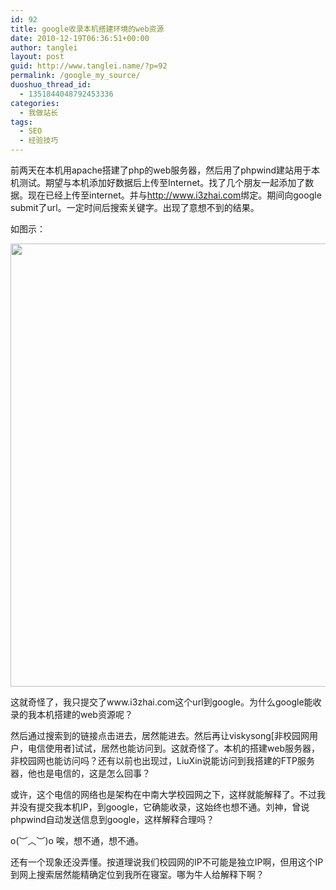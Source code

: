 ```yaml
---
id: 92
title: google收录本机搭建环境的web资源
date: 2010-12-19T06:36:51+00:00
author: tanglei
layout: post
guid: http://www.tanglei.name/?p=92
permalink: /google_my_source/
duoshuo_thread_id:
  - 1351844048792453336
categories:
  - 我做站长
tags:
  - SEO
  - 经验技巧
---
```

前两天在本机用apache搭建了php的web服务器，然后用了phpwind建站用于本机测试。期望与本机添加好数据后上传至Internet。找了几个朋友一起添加了数据。现在已经上传至internet。并与<http://www.i3zhai.com>绑定。期间向google submit了url。一定时间后搜索关键字。出现了意想不到的结果。

如图示：

[<img class="alignleft size-full wp-image-91" title="爱山寨google收录" src="http://www.tanglei.name/wp-content/uploads/2010/12/爱山寨google收录.jpg" alt="" width="777" height="709" />](http://www.tanglei.name/wp-content/uploads/2010/12/爱山寨google收录.jpg)
  

  
这就奇怪了，我只提交了www.i3zhai.com这个url到google。为什么google能收录的我本机搭建的web资源呢？
  
然后通过搜索到的链接点击进去，居然能进去。然后再让viskysong[非校园网用户，电信使用者]试试，居然也能访问到。这就奇怪了。本机的搭建web服务器，非校园网也能访问吗？还有以前也出现过，LiuXin说能访问到我搭建的FTP服务器，他也是电信的，这是怎么回事？
  
或许，这个电信的网络也是架构在中南大学校园网之下，这样就能解释了。不过我并没有提交我本机IP，到google，它确能收录，这始终也想不通。刘神，曾说phpwind自动发送信息到google，这样解释合理吗？
  
o(︶︿︶)o 唉，想不通，想不通。
  
还有一个现象还没弄懂。按道理说我们校园网的IP不可能是独立IP啊，但用这个IP到网上搜索居然能精确定位到我所在寝室。哪为牛人给解释下啊？